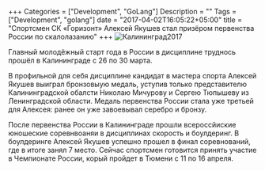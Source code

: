 +++
Categories = ["Development", "GoLang"]
Description = ""
Tags = ["Development", "golang"]
date = "2017-04-02T16:05:22+05:00"
title = "Спортсмен СК «Горизонт» Алексей Якушев стал призёром первенства России по скалолазанию"
+++
![Калининград2017](/images/kalin2017.jpg)

Главный молодёжный старт года в России в дисциплине труднось прошёл в Калининграде с 26 по 30 марта.
<!--more-->

В профильной для себя дисциплине кандидат в мастера спорта Алексей Якушев выиграл бронзовыую медаль, уступив только представителю Калининградской обалсти Николаю Мичурову и Сергею Тюпышеву из Ленинградской области.
Медаль первенства России стала уже третьей для Алексея: ранее он уже завоевывал серебро и бронзу.

После первенства России в Калининграде прошли всероссйиские юношеские соревнвоаняи в дисциплинах скорость и боулдеринг. В боулдеринге Алексей Якушев успешно прошел в финал соревнований, где в итоге занял 7 место.
Сейчас спортсмен готовится принять участие в Чемпионате России, корый пройдет в Тюмени с 11 по 16 апреля.